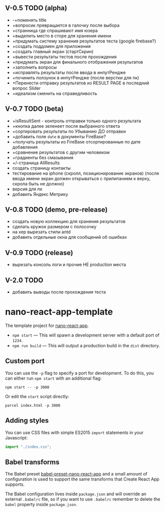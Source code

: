 ## V-0.5 TODO (alpha)
- -+поменять title
- +вопросик превращается в галочку после выбора 
- +странница где спрашивают имя юзера
- +выделить место в сторе для хранения имени
- +придумать систему хранения результатов теста (google firebase?)
- +создать поддомен для приложения
- +создать главный экран (стартСкрин)
- +вывести результаты тестов после прохождения
- +придумать экран для финального отображения результатов
- +заполнить вопросы
- +исправлять результаты после ввода в инпутРендже
- +починить ползунок в инпутРендже (после верстки для пк)
- +Перенести отправку результатов из RESULT PAGE в последний вопрос Slider
- +идеализм сменить на справедливость

## V-0.7 TODO (beta)
- +isResultSent - контроль отправки только одного результата
- +кнопка далее зеленеет после выбранного ответа
- +сортировать результаты по Убыванию ДО отправки
- +добавить поле `date` в документы FireBase?
- +получать результаты из FireBase отсортированные по дате добавления
- +сравнение результатов с другим человеком
- +градиенты без смазывания
- +/-страница AllResults
- создать страницу контакты
- тестирование на iphone (скролл, позиционирование экранов) 
(после ввода имени экран должен открываться с прилипанием к верху, скрола быть не должно)
- версия для пк
- добавить Яндекс Метрику 

## V-0.8 TODO (demo, pre-release)
- создать новую коллекцию для хранения результатов
- сделать кружок размером с полосочку
- на хер вырезать стили antd
- добавить отдельные окна для сообщений об ошибках

## V-0.9 TODO (release)
- вырезать консоль логи и прочие НЕ production места 

## V-2.0 TODO
- добавить выводы после прохождения теста


# nano-react-app-template

The template project for [nano-react-app](https://github.com/adrianmcli/nano-react-app).

- `npm start` — This will spawn a development server with a default port of `1234`.
- `npm run build` — This will output a production build in the `dist` directory.

## Custom port

You can use the `-p` flag to specify a port for development. To do this, you can either run `npm start` with an additional flag:

```
npm start -- -p 3000
```

Or edit the `start` script directly:

```
parcel index.html -p 3000
```

## Adding styles

You can use CSS files with simple ES2015 `import` statements in your Javascript:

```js
import "./index.css";
```

## Babel transforms

The Babel preset [babel-preset-nano-react-app](https://github.com/adrianmcli/babel-preset-nano-react-app) and a small amount of configuration is used to support the same transforms that Create React App supports.

The Babel configuration lives inside `package.json` and will override an external `.babelrc` file, so if you want to use `.babelrc` remember to delete the `babel` property inside `package.json`.
